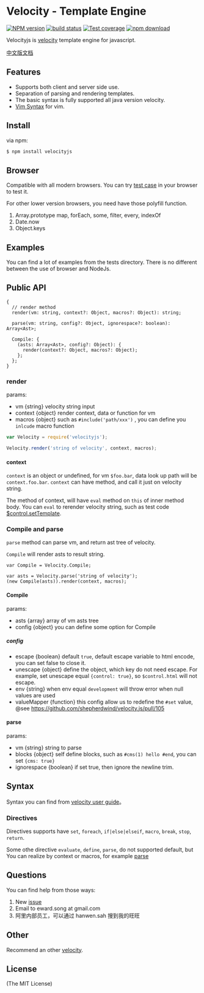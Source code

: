 Velocity - Template Engine
==========================


[![NPM version][npm-image]][npm-url]
[![build status][travis-image]][travis-url]
[![Test coverage][coveralls-image]][coveralls-url]
[![npm download][download-image]][download-url]

[npm-image]: http://img.shields.io/npm/v/velocityjs.svg?style=flat-square
[npm-url]: http://npmjs.org/package/velocityjs
[download-image]: https://img.shields.io/npm/dm/velocityjs.svg?style=flat-square
[download-url]: https://npmjs.org/package/velocityjs
[travis-image]: https://img.shields.io/travis/shepherdwind/velocity.js/master.svg?style=flat-square
[travis-url]: https://travis-ci.org/shepherdwind/velocity.js
[coveralls-image]: https://img.shields.io/coveralls/shepherdwind/velocity.js.svg?style=flat-square
[coveralls-url]: https://coveralls.io/r/shepherdwind/velocity.js?branch=master


Velocityjs is [velocity](http://velocity.apache.org/) template engine for javascript.

[中文版文档](./README-cn.md)

## Features

- Supports both client and server side use.
- Separation of parsing and rendering templates.
- The basic syntax is fully supported all java version velocity.
- [Vim Syntax](https://github.com/shepherdwind/vim-velocity) for vim.

## Install

via npm:

```bash
$ npm install velocityjs
```

## Browser

Compatible with all modern browsers. You can try [test case](http://git.shepherdwind.com/velocity.js/runner/tests.html) in your browser to test it.

For other lower version browsers, you need have those polyfill function.

1. Array.prototype map, forEach, some, filter, every, indexOf
2. Date.now
3. Object.keys

## Examples

You can find a lot of examples from the tests directory. There is no different between the use of browser and NodeJs.

## Public API

```
{
  // render method
  render(vm: string, context?: Object, macros?: Object): string;

  parse(vm: string, config?: Object, ignorespace?: boolean): Array<Ast>;

  Compile: {
    (asts: Array<Ast>, config?: Object): {
      render(context?: Object, macros?: Object);
    };
  };
}
```

### render

params:

- vm {string} velocity string input
- context {object} render context, data or function for vm
- macros {object} such as `#include('path/xxx')` , you can define you `inlcude` macro function

```js
var Velocity = require('velocityjs');

Velocity.render('string of velocity', context, macros);
```

#### context

`context` is an object or undefined, for vm `$foo.bar`, data look up path will be `context.foo.bar`.
`context` can have method, and call it just on velocity string.

The method of context, will have `eval` method on `this` of inner method body. You can `eval` to rerender velocity string, such as test code [$control.setTemplate](https://github.com/shepherdwind/velocity.js/blob/master/tests/compile.js#L532).


### Compile and parse

`parse` method can parse vm, and return ast tree of velocity.

`Compile` will render asts to result string.

```
var Compile = Velocity.Compile;

var asts = Velocity.parse('string of velocity');
(new Compile(asts)).render(context, macros);
```

#### Compile

params:

- asts {array} array of vm asts tree
- config {object} you can define some option for Compile

##### config

- escape {boolean} default `true`, default escape variable to html encode, you can set false to close it.
- unescape {object} define the object, which key do not need escape. For example, set unescape equal `{control: true}`, so `$control.html` will not escape.
- env {string} when env equal `development` will throw error when null values are used
- valueMapper {function} this config allow us to redefine the `#set` value, @see https://github.com/shepherdwind/velocity.js/pull/105

#### parse

params:

- vm {string} string to parse
- blocks {object} self define blocks, such as `#cms(1) hello #end`, you can set `{cms: true}`
- ignorespace {boolean} if set true, then ignore the newline trim.

## Syntax

Syntax you can find from [velocity user guide](http://velocity.apache.org/engine/devel/user-guide.html)。

### Directives

Directives supports have `set`, `foreach`, `if|else|elseif`, `macro`, `break`, `stop`, `return`.

Some othe directive `evaluate`, `define`, `parse`, do not supported default, but You can realize by context or macros, for example [parse](https://github.com/shepherdwind/velocity.js/blob/master/tests/compile.js#L627)

## Questions

You can find help from those ways:

1. New [issue](https://github.com/shepherdwind/velocity.js/issues/new)
2. Email to eward.song at gmail.com
3. 阿里内部员工，可以通过 hanwen.sah 搜到我的旺旺

## Other

Recommend an other [velocity](https://github.com/fool2fish/velocity).

## License

(The MIT License)
